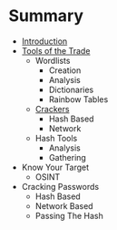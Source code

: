 # Summary

* [Introduction](README.md)
* [Tools of the Trade](c1-tools/tools_of_the_trade.md)
   * Wordlists
       * Creation
       * Analysis
       * Dictionaries
       * Rainbow Tables
   * [Crackers](c1-tools/Crackers.md)
       * Hash Based
       * Network
   * Hash Tools
       * Analysis
       * Gathering
* Know Your Target
   * OSINT
* Cracking Passwords
   * Hash Based
   * Network Based
   * Passing The Hash

